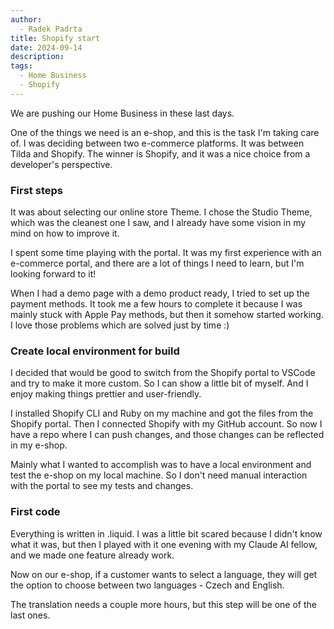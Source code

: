 ```yaml
---
author:
  - Radek Padrta
title: Shopify start
date: 2024-09-14
description:
tags:
  - Home Business
  - Shopify
---
```


We are pushing our Home Business in these last days. 

One of the things we need is an e-shop, and this is the task I'm taking care of. I was deciding between two e-commerce platforms. It was between Tilda and Shopify. 
The winner is Shopify, and it was a nice choice from a developer's perspective.

### First steps
It was about selecting our online store Theme. I chose the Studio Theme, which was the cleanest one I saw, and I already have some vision in my mind on how to improve it. 

I spent some time playing with the portal. It was my first experience with an e-commerce portal, and there are a lot of things I need to learn, but I'm looking forward to it! 

When I had a demo page with a demo product ready, I tried to set up the payment methods. It took me a few hours to complete it because I was mainly stuck with Apple Pay methods, but then it somehow started working. I love those problems which are solved just by time :)

### Create local environment for build
I decided that would be good to switch from the Shopify portal to VSCode and try to make it more custom. So I can show a little bit of myself. And I enjoy making things prettier and user-friendly.

I installed Shopify CLI and Ruby on my machine and got the files from the Shopify portal. Then I connected Shopify with my GitHub account. 
So now I have a repo where I can push changes, and those changes can be reflected in my e-shop.

Mainly what I wanted to accomplish was to have a local environment and test the e-shop on my local machine. So I don't need manual interaction with the portal to see my tests and changes.

### First code
Everything is written in .liquid. I was a little bit scared because I didn't know what it was, but then I played with it one evening with my Claude AI fellow, and we made one feature already work.

Now on our e-shop, if a customer wants to select a language, they will get the option to choose between two languages - Czech and English. 

The translation needs a couple more hours, but this step will be one of the last ones.








